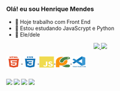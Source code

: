 ### Olá! eu sou Henrique Mendes
- 🔭 Hoje trabalho com Front End
- 🌱 Estou estudando JavaScrypt e Python
- 🤔 Ele/dele


<div align="center">
  <a href="https://github.com/Henrique94Mendes">
  <img height="180em" src="https://github-readme-stats.vercel.app/api?username=henrique94mendes&show_icons=false&theme=ocean_dark&include_all_commits=true&count_private=true"/>
  <img height="180em" src="https://github-readme-stats.vercel.app/api/top-langs/?username=henrique94mendes&layout=compact&langs_count=7&theme=ocean_dark"/>
</div>
<div style="display: inline_block"><br>
  <img align="center" alt="Henrique-HTML" height="30" width="40" src="https://github.com/devicons/devicon/blob/master/icons/html5/html5-plain-wordmark.svg">
  <img align="center" alt="Henrique-CSS" height="30" width="40" src="https://github.com/devicons/devicon/blob/master/icons/css3/css3-plain-wordmark.svg">
  <img align="center" alt="Henrique-Js" height="30" width="40" src="https://github.com/devicons/devicon/blob/master/icons/javascript/javascript-plain.svg">
  <img align="center" alt="Henrique-Pycharm" height="30" width="40" src="https://github.com/devicons/devicon/blob/master/icons/pycharm/pycharm-original.svg">
  <img align="center" alt="Henrique-VSCode" height="30" width="40" src="https://github.com/devicons/devicon/blob/master/icons/vscode/vscode-original-wordmark.svg">
</div>
  
  ##
 
<div>
  <a href="https://www.youtube.com/channel/UCPrWilGCTarJw30MShELCig" target="_blank"><img src="https://img.shields.io/badge/YouTube-FF0000? style=for-the-badge&logo=youtube&logoColor=white" target="_blank"></a>
  <a href="https://www.instagram.com/euqirneh_mendes" target="_blank"><img src="https://img.shields.io/badge/-Instagram-%23E4405F?style=for-the- badge&logo=instagram&logoColor=white" target="_blank"></a>
<a href="https://discord.gg/Vq2D4RjA" target="_blank"><img src="https://img.shields.io/badge/Discord-7289DA?style=for-the-badge&logo= discord&logoColor=white" target="_blank"></a>
  <a href = "mailto:henricaba470@gmail.com"><img src="https://img.shields.io/badge/-Gmail-%23333?style=for-the-badge&logo=gmail&logoColor=white" destino ="_blank"></a>
  
</div>

